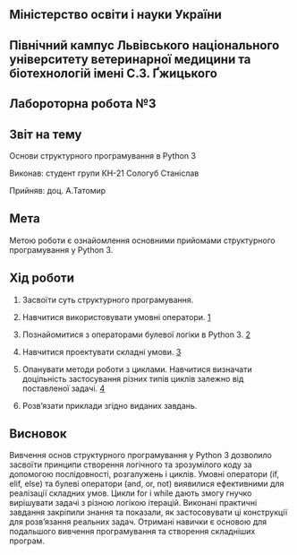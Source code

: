## Міністерство освіти і науки України

## Північний кампус Львівського національного університету ветеринарної медицини та біотехнологій імені С.З. Ґжицького

## Лабороторна робота №3

## Звіт на тему
Основи структурного програмування в Python 3

Виконав: студент групи КН-21 Сологуб Станіслав

Прийняв: доц. А.Татомир

## Мета
Метою роботи є ознайомлення основними прийомами структурного програмування у Python 3.

## Хід роботи
1. Засвоїти суть структурного програмування.

2. Навчитися використовувати умовні оператори. [1](conditional_operators.py)

3. Познайомитися з операторами булевої логіки в Python 3. [2](boolean_logic.py)

4. Навчитися проектувати складні умови. [3](complex_conditions.py)

5. Опанувати методи роботи з циклами. Навчитися визначати доцільність
застосування різних типів циклів залежно від поставленої задачі. [4](loops.py)

6. Розв’язати приклади згідно виданих завдань.

## Висновок

Вивчення основ структурного програмування у Python 3 дозволило засвоїти принципи створення логічного та зрозумілого коду за допомогою послідовності, розгалужень і циклів. Умовні оператори (if, elif, else) та булеві оператори (and, or, not) виявилися ефективними для реалізації складних умов. Цикли for і while дають змогу гнучко вирішувати задачі з різною логікою ітерацій. Виконані практичні завдання закріпили знання та показали, як застосовувати ці конструкції для розв’язання реальних задач. Отримані навички є основою для подальшого вивчення програмування та створення складніших програм.